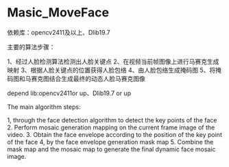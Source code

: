 # Masic_MoveFace

依赖库：opencv2411及以上、Dlib19.7 

主要的算法步骤：

1、经过人脸检测算法检测出人脸关键点
2、在视频当前帧图像上进行马赛克生成映射
3、根据人脸关键点的位置获得人脸包络
4、由人脸包络生成掩码图
5、将掩码图和马赛克图结合生成最终的动态人脸马赛克图像

depend lib:opencv2411or up、Dlib19.7 or up

The main algorithm steps:

1, through the face detection algorithm to detect the key points of the face
2. Perform mosaic generation mapping on the current frame image of the video.
3. Obtain the face envelope according to the position of the key point of the face
4, by the face envelope generation mask map
5. Combine the mask map and the mosaic map to generate the final dynamic face mosaic image.




